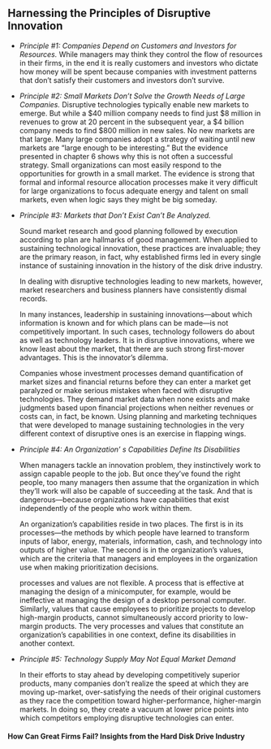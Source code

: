 ## Harnessing the Principles of Disruptive Innovation

- *Principle #1: Companies Depend on Customers and Investors for Resources.* While managers may think they control the flow of resources in their firms, in the end it is really customers and investors who dictate how money will be spent because companies with investment patterns that don’t satisfy their customers and investors don’t survive.

- *Principle #2: Small Markets Don’t Solve the Growth Needs of Large Companies.* Disruptive technologies typically enable new markets to emerge. But while a $40 million company needs to find just $8 million in revenues to grow at 20 percent in the subsequent year, a $4 billion company needs to find $800 million in new sales. No new markets are that large. Many large companies adopt a strategy of waiting until new markets are “large enough to be interesting.” But the evidence presented in chapter 6 shows why this is not often a successful strategy. Small organizations can most easily respond to the opportunities for growth in a small market. The evidence is strong that formal and informal resource allocation processes make it very difficult for large organizations to focus adequate energy and talent on small markets, even when logic says they might be big someday.

- *Principle #3: Markets that Don’t Exist Can’t Be Analyzed.* 

	Sound market research and good planning followed by execution according to plan are hallmarks of good management. When applied to sustaining technological innovation, these practices are invaluable; they are the primary reason, in fact, why established firms led in every single instance of sustaining innovation in the history of the disk drive industry. 

	In dealing with disruptive technologies leading to new markets, however, market researchers and business planners have consistently dismal records. 

	In many instances, leadership in sustaining innovations—about which information is known and for which plans can be made—is not competitively important. In such cases, technology followers do about as well as technology leaders. It is in disruptive innovations, where we know least about the market, that there are such strong first-mover advantages. This is the innovator’s dilemma.

	Companies whose investment processes demand quantification of market sizes and financial returns before they can enter a market get paralyzed or make serious mistakes when faced with disruptive technologies. They demand market data when none exists and make judgments based upon financial projections when neither revenues or costs can, in fact, be known. Using planning and marketing techniques that were developed to manage sustaining technologies in the very different context of disruptive ones is an exercise in flapping wings.

- *Principle #4: An Organization’ s Capabilities Define Its Disabilities*

	When managers tackle an innovation problem, they instinctively work to assign capable people to the job. But once they’ve found the right people, too many managers then assume that the organization in which they’ll work will also be capable of succeeding at the task. And that is dangerous—because organizations have capabilities that exist independently of the people who work within them.

	An organization’s capabilities reside in two places. The first is in its processes—the methods by which people have learned to transform inputs of labor, energy, materials, information, cash, and technology into outputs of higher value. The second is in the organization’s values, which are the criteria that managers and employees in the organization use when making prioritization decisions.

	processes and values are not flexible. A process that is effective at managing the design of a minicomputer, for example, would be ineffective at managing the design of a desktop personal computer. Similarly, values that cause employees to prioritize projects to develop high-margin products, cannot simultaneously accord priority to low-margin products. The very processes and values that constitute an organization’s capabilities in one context, define its disabilities in another context.

- *Principle #5: Technology Supply May Not Equal Market Demand*

	In their efforts to stay ahead by developing competitively superior products, many companies don’t realize the speed at which they are moving up-market, over-satisfying the needs of their original customers as they race the competition toward higher-performance, higher-margin markets. In doing so, they create a vacuum at lower price points into which competitors employing disruptive technologies can enter.

#### How Can Great Firms Fail? Insights from the Hard Disk Drive Industry
